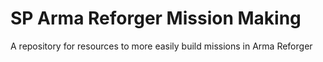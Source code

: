 # SP Arma Reforger Mission Making
 A repository for resources to more easily build missions in Arma Reforger
